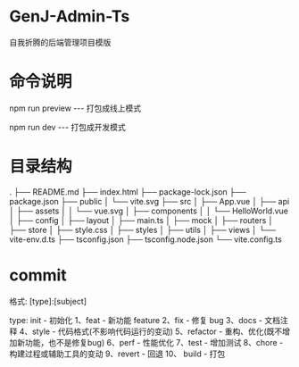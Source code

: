 
# GenJ-Admin-Ts

  自我折腾的后端管理项目模版

# 命令说明
  
  npm run preview --- 打包成线上模式  

  npm run dev --- 打包成开发模式  

# 目录结构

.
├── README.md
├── index.html
├── package-lock.json
├── package.json
├── public
│   └── vite.svg
├── src
│   ├── App.vue
│   ├── api
│   ├── assets
│   │   └── vue.svg
│   ├── components
│   │   └── HelloWorld.vue
│   ├── config
│   ├── layout
│   ├── main.ts
│   ├── mock
│   ├── routers
│   ├── store
│   ├── style.css
│   ├── styles
│   ├── utils
│   ├── views
│   └── vite-env.d.ts
├── tsconfig.json
├── tsconfig.node.json
└── vite.config.ts

# commit

格式: [type]:[subject]

type:
  init - 初始化
  1、feat - 新功能 feature
  2、fix - 修复 bug
  3、docs - 文档注释
  4、style - 代码格式(不影响代码运行的变动)
  5、refactor - 重构、优化(既不增加新功能，也不是修复bug)
  6、perf - 性能优化
  7、test - 增加测试
  8、chore - 构建过程或辅助工具的变动
  9、revert - 回退
 10、 build - 打包
